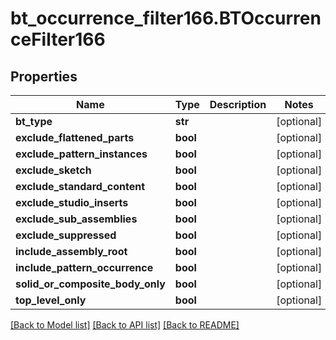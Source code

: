 # bt_occurrence_filter166.BTOccurrenceFilter166

## Properties
Name | Type | Description | Notes
------------ | ------------- | ------------- | -------------
**bt_type** | **str** |  | [optional] 
**exclude_flattened_parts** | **bool** |  | [optional] 
**exclude_pattern_instances** | **bool** |  | [optional] 
**exclude_sketch** | **bool** |  | [optional] 
**exclude_standard_content** | **bool** |  | [optional] 
**exclude_studio_inserts** | **bool** |  | [optional] 
**exclude_sub_assemblies** | **bool** |  | [optional] 
**exclude_suppressed** | **bool** |  | [optional] 
**include_assembly_root** | **bool** |  | [optional] 
**include_pattern_occurrence** | **bool** |  | [optional] 
**solid_or_composite_body_only** | **bool** |  | [optional] 
**top_level_only** | **bool** |  | [optional] 

[[Back to Model list]](../README.md#documentation-for-models) [[Back to API list]](../README.md#documentation-for-api-endpoints) [[Back to README]](../README.md)


